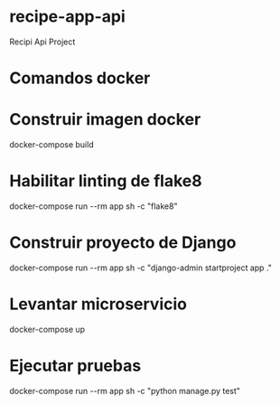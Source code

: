 # recipe-app-api
Recipi Api Project

# Comandos docker
# Construir imagen docker
docker-compose build

# Habilitar linting de flake8
docker-compose run --rm app sh -c "flake8"

# Construir proyecto de Django
docker-compose run --rm app sh -c "django-admin startproject app ."

# Levantar microservicio
docker-compose up

# Ejecutar pruebas
docker-compose run --rm app sh -c "python manage.py test"